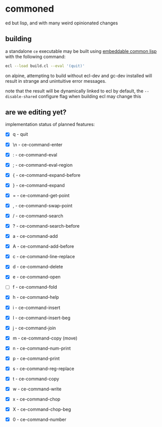 # commoned
ed but lisp, and with many weird opinionated changes

## building
a standalone `ce` executable may be built using [embeddable common
lisp](https://ecl.common-lisp.dev/) with the following command:
```sh
ecl --load build.cl --eval '(quit)'
```

on alpine, attempting to build without ecl-dev and gc-dev installed will
result in strange and unintuitive error messages.

note that the result will be dynamically linked to ecl by default, the
`--disable-shared` configure flag when building ecl may change this

## are we editing yet?
implementation status of planned features:
- [x] q - quit
- [x] \n - ce-command-enter
- [x] : - ce-command-eval
- [x] ; - ce-command-eval-region
- [x] { - ce-command-expand-before
- [x] } - ce-command-expand
- [x] = - ce-command-get-point
- [x] , - ce-command-swap-point
- [x] / - ce-command-search
- [x] ? - ce-command-search-before
- [x] a - ce-command-add
- [x] A - ce-command-add-before
- [x] c - ce-command-line-replace
- [x] d - ce-command-delete
- [x] e - ce-command-open
- [ ] f - ce-command-fold
- [x] h - ce-command-help
- [x] i - ce-command-insert
- [x] I - ce-command-insert-beg
- [x] j - ce-command-join
- [x] m - ce-command-copy (move)
- [x] n - ce-command-num-print
- [x] p - ce-command-print
- [x] s - ce-command-reg-replace
- [x] t - ce-command-copy
- [x] w - ce-command-write
- [x] x - ce-command-chop
- [x] X - ce-command-chop-beg
- [x] 0 - ce-command-number

